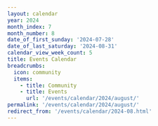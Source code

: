 ```yaml
---
layout: calendar
year: 2024
month_index: 7
month_number: 8
date_of_first_sunday: '2024-07-28'
date_of_last_saturday: '2024-08-31'
calendar_view_week_count: 5
title: Events Calendar
breadcrumbs:
  icon: community
  items:
    - title: Community
    - title: Events
      url: '/events/calendar/2024/august/'
permalink: '/events/calendar/2024/august/'
redirect_from: '/events/calendar/2024-08.html'
---
```

